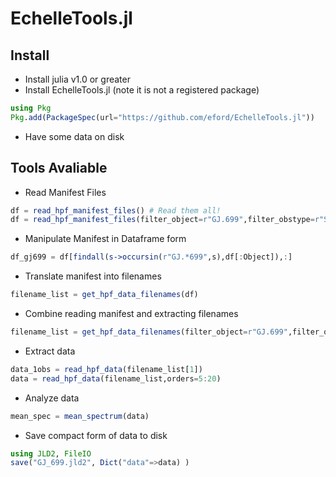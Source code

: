 # EchelleTools.jl

## Install
- Install julia v1.0 or greater
- Install EchelleTools.jl (note it is not a registered package)
```julia
using Pkg
Pkg.add(PackageSpec(url="https://github.com/eford/EchelleTools.jl"))
```
- Have some data on disk

## Tools Avaliable
- Read Manifest Files
```julia
df = read_hpf_manifest_files() # Read them all!
df = read_hpf_manifest_files(filter_object=r"GJ.699",filter_obstype=r"Sci")   # Filter manifests
```
- Manipulate Manifest in Dataframe form
```julia
df_gj699 = df[findall(s->occursin(r"GJ.*699",s),df[:Object]),:]
```
- Translate manifest into filenames
```julia
filename_list = get_hpf_data_filenames(df)
```
- Combine reading manifest and extracting filenames
```julia
filename_list = get_hpf_data_filenames(filter_object=r"GJ.699",filter_obstype=r"Sci")
```

- Extract data
```julia
data_1obs = read_hpf_data(filename_list[1])
data = read_hpf_data(filename_list,orders=5:20)
```

- Analyze data
```julia
mean_spec = mean_spectrum(data)
```

- Save compact form of data to disk
```julia
using JLD2, FileIO
save("GJ_699.jld2", Dict("data"=>data) )
```


